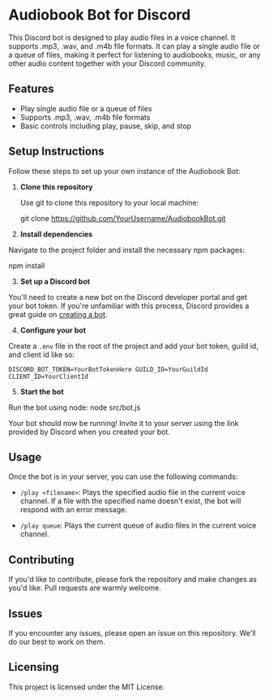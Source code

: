 # Audiobook Bot for Discord

This Discord bot is designed to play audio files in a voice channel. It supports .mp3, .wav, and .m4b file formats. It can play a single audio file or a queue of files, making it perfect for listening to audiobooks, music, or any other audio content together with your Discord community.

## Features
- Play single audio file or a queue of files
- Supports .mp3, .wav, .m4b file formats
- Basic controls including play, pause, skip, and stop

## Setup Instructions

Follow these steps to set up your own instance of the Audiobook Bot:

1. **Clone this repository**

   Use git to clone this repository to your local machine:
   
   git clone https://github.com/YourUsername/AudiobookBot.git

2. **Install dependencies**

Navigate to the project folder and install the necessary npm packages:

npm install


3. **Set up a Discord bot**

You'll need to create a new bot on the Discord developer portal and get your bot token. If you're unfamiliar with this process, Discord provides a great guide on [creating a bot](https://discordpy.readthedocs.io/en/stable/discord.html).

4. **Configure your bot**

Create a `.env` file in the root of the project and add your bot token, guild id, and client id like so:

`DISCORD_BOT_TOKEN=YourBotTokenHere
GUILD_ID=YourGuildId
CLIENT_ID=YourClientId
`


5. **Start the bot**

Run the bot using node:
node src/bot.js


Your bot should now be running! Invite it to your server using the link provided by Discord when you created your bot.

## Usage

Once the bot is in your server, you can use the following commands:

- `/play <filename>`: Plays the specified audio file in the current voice channel. If a file with the specified name doesn't exist, the bot will respond with an error message.

- `/play queue`: Plays the current queue of audio files in the current voice channel.

## Contributing

If you'd like to contribute, please fork the repository and make changes as you'd like. Pull requests are warmly welcome.

## Issues

If you encounter any issues, please open an issue on this repository. We'll do our best to work on them.

## Licensing

This project is licensed under the MIT License.
